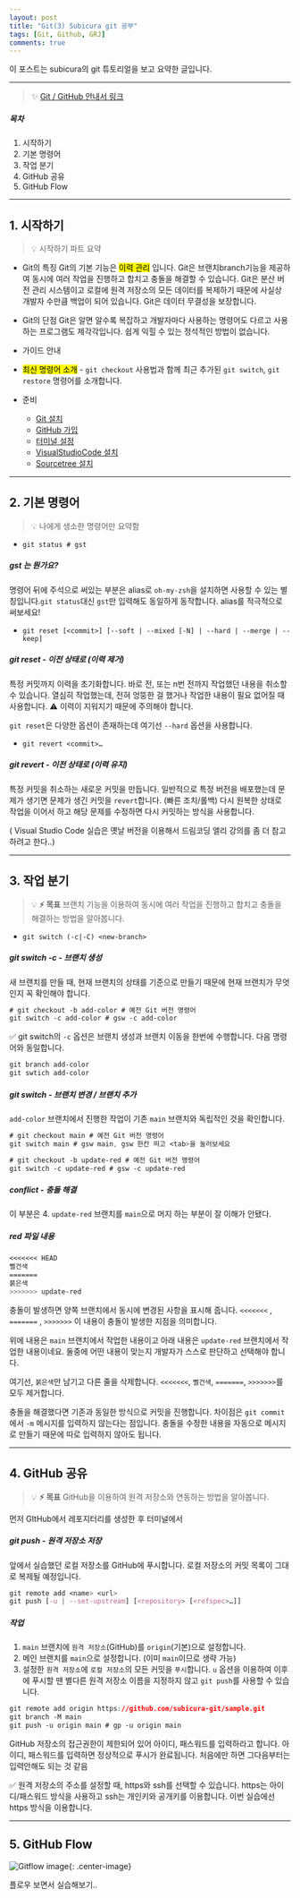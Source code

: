 ```yaml
---
layout: post
title: "Git(3) Subicura git 공부"
tags: [Git, Github, GRJ]
comments: true
---
```


이 포스트는 subicura의 git 튜토리얼을 보고 요약한 글입니다.

---

> ✨ [Git / GitHub 안내서 링크](https://subicura.com/git/)

##### 목차

1. 시작하기
2. 기본 명령어
3. 작업 분기
4. GitHub 공유
5. GitHub Flow

---

## 1. 시작하기

> 💡 시작하기 파트 요약

- Git의 특징 Git의 기본 기능은 <mark>이력 관리</mark> 입니다. Git은 브랜치branch기능을 제공하여 동시에 여러 작업을 진행하고 합치고 충돌을 해결할 수 있습니다. Git은 분산 버전 관리 시스템이고 로컬에 원격 저장소의 모든 데이터를 복제하기 때문에 사실상 개발자 수만큼 백업이 되어 있습니다. Git은 데이터 무결성을 보장합니다.
- Git의 단점 Git은 알면 알수록 복잡하고 개발자마다 사용하는 명령어도 다르고 사용하는 프로그램도 제각각입니다. 쉽게 익힐 수 있는 정석적인 방법이 없습니다.
- 가이드 안내
- <mark>최신 명령어 소개</mark> - `git checkout` 사용법과 함께 최근 추가된 `git switch`, `git restore` 명령어를 소개합니다.
- 준비

  - [Git 설치](https://subicura.com/git/prepare/git-setup.html)
  - [GitHub 가입](https://subicura.com/git/prepare/github-setup.html)
  - [터미널 설정](https://subicura.com/git/prepare/terminal-setup.html)
  - [VisualStudioCode 설치](https://subicura.com/git/prepare/vscode-setup.html)
  - [Sourcetree 설치](https://subicura.com/git/prepare/sourcetree-setup.html)

---

## 2. 기본 명령어

> 💡 나에게 생소한 명령어만 요약함

- `git status # gst`

##### gst 는 뭔가요?

명령어 뒤에 주석으로 써있는 부분은 alias로 `oh-my-zsh`을 설치하면 사용할 수 있는 별칭입니다.`git status`대신 `gst`만 입력해도 동일하게 동작합니다. alias를 적극적으로 써보세요!

- `git reset [<commit>] [--soft | --mixed [-N] | --hard | --merge | --keep]`

##### git reset - 이전 상태로 (이력 제거)

특정 커밋까지 이력을 초기화합니다. 바로 전, 또는 n번 전까지 작업했던 내용을 취소할 수 있습니다. 열심히 작업했는데, 전혀 엉뚱한 걸 했거나 작업한 내용이 필요 없어질 때 사용합니다. ⚠️ 이력이 지워지기 때문에 주의해야 합니다.

`git reset`은 다양한 옵션이 존재하는데 여기선 `--hard` 옵션을 사용합니다.

- `git revert <commit>…`

##### git revert - 이전 상태로 (이력 유지)

특정 커밋을 취소하는 새로운 커밋을 만듭니다. 일반적으로 특정 버전을 배포했는데 문제가 생기면 문제가 생긴 커밋을 `revert`합니다. (빠른 조치/롤백) 다시 원복한 상태로 작업을 이어서 하고 해당 문제를 수정하면 다시 커밋하는 방식을 사용합니다.

( Visual Studio Code 실습은 옛날 버전을 이용해서 드림코딩 앨리 강의를 좀 더 참고하려고 한다..)

---

## 3. 작업 분기

> 💡 **⚡️ 목표** 브랜치 기능을 이용하여 동시에 여러 작업을 진행하고 합치고 충돌을 해결하는 방법을 알아봅니다.

- `git switch (-c|-C) <new-branch>`

##### git switch -c - 브랜치 생성

새 브랜치를 만들 때, 현재 브랜치의 상태를 기준으로 만들기 때문에 현재 브랜치가 무엇인지 꼭 확인해야 합니다.

```css
# git checkout -b add-color # 예전 Git 버전 명령어
git switch -c add-color # gsw -c add-color
```

✅ git switch의 `-c` 옵션은 브랜치 생성과 브랜치 이동을 한번에 수행합니다. 다음 명령어와 동일합니다.

```css
git branch add-color
git swtich add-color
```

##### git switch - 브랜치 변경 / 브랜치 추가

`add-color` 브랜치에서 진행한 작업이 기존 `main` 브랜치와 독립적인 것을 확인합니다.

```css
# git checkout main # 예전 Git 버전 명령어
git switch main # gsw main, gsw 한칸 띄고 <tab>을 눌러보세요

# git checkout -b update-red # 예전 Git 버전 명령어
git switch -c update-red # gsw -c update-red
```

##### conflict - 충돌 해결

이 부분은 4. `update-red` 브랜치를 `main`으로 머지 하는 부분이 잘 이해가 안됐다.

##### red 파일 내용

```css
<<<<<<< HEAD
뻘건색
=======
붉은색
>>>>>>> update-red
```

충돌이 발생하면 양쪽 브랜치에서 동시에 변경된 사항을 표시해 줍니다.
`<<<<<<<`
, `=======`
, `>>>>>>>`
이 내용이 충돌이 발생한 지점을 의미합니다.

위에 내용은 `main` 브랜치에서 작업한 내용이고 아래 내용은 `update-red` 브랜치에서 작업한 내용이네요. 둘중에 어떤 내용이 맞는지 개발자가 스스로 판단하고 선택해야 합니다.

여기선, `붉은색`만 남기고 다른 줄을 삭제합니다. `<<<<<<<`, `뻘건색`, `=======`, `>>>>>>>`를 모두 제거합니다.

충돌을 해결했다면 기존과 동일한 방식으로 커밋을 진행합니다. 차이점은 `git commit`에서 `-m` 메시지를 입력하지 않는다는 점입니다. 충돌을 수정한 내용을 자동으로 메시지로 만들기 때문에 따로 입력하지 않아도 됩니다.

---

## 4. GitHub 공유

> 💡 **⚡️ 목표** GitHub을 이용하여 원격 저장소와 연동하는 방법을 알아봅니다.

먼저 GItHub에서 레포지터리를 생성한 후
터미널에서

##### git push - 원격 저장소 저장

앞에서 실습했던 로컬 저장소를 GitHub에 푸시합니다. 로컬 저장소의 커밋 목록이 그대로 복제될 예정입니다.

```css
git remote add <name> <url>
git push [-u | --set-upstream] [<repository> [<refspec>…]]
```

##### 작업

1. `main` 브랜치에 `원격 저장소`(GitHub)를 `origin`(기본)으로 설정합니다.
2. 메인 브랜치를 `main`으로 설정합니다. (이미 `main`이므로 생략 가능)
3. 설정한 `원격 저장소`에 `로컬 저장소`의 모든 커밋을 `푸시`합니다. `u` 옵션을 이용하여 이후에 푸시할 땐 별다른 원격 저장소 이름을 지정하지 않고 `git push`를 사용할 수 있습니다.

```css
git remote add origin https://github.com/subicura-git/sample.git
git branch -M main
git push -u origin main # gp -u origin main
```

GitHub 저장소의 접근권한이 제한되어 있어 아이디, 패스워드를 입력하라고 합니다. 아이디, 패스워드를 입력하면 정상적으로 푸시가 완료됩니다. 처음에만 하면 그다음부터는 입력안해도 되는 것 같음

✅ 원격 저장소의 주소를 설정할 때, https와 ssh를 선택할 수 있습니다. https는 아이디/패스워드 방식을 사용하고 ssh는 개인키와 공개키를 이용합니다. 이번 실습에선 https 방식을 이용합니다.

---

## 5. GitHub Flow

![Gitflow image](https://subicura.com/git/assets/img/github-flow.2fafce92.png "Gitflow image"){: .center-image}

플로우 보면서 실습해보기..
<br/>
<br/>
<br/>
<br/>
<br/>
<br/>
